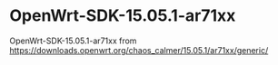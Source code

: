 # OpenWrt-SDK-15.05.1-ar71xx
OpenWrt-SDK-15.05.1-ar71xx from https://downloads.openwrt.org/chaos_calmer/15.05.1/ar71xx/generic/
